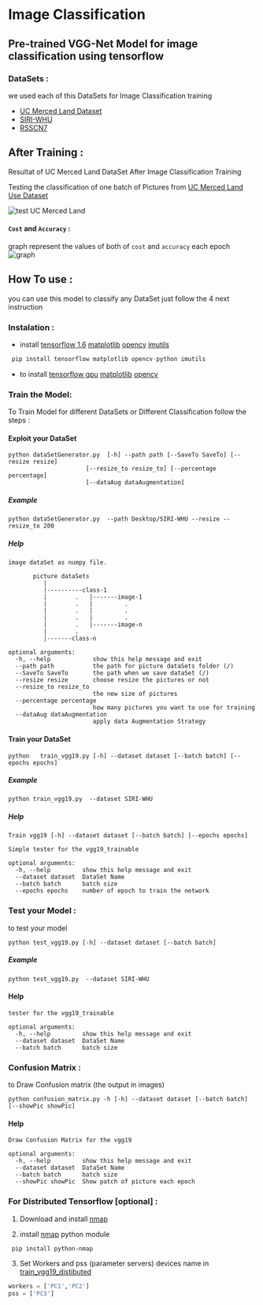 # Image Classification

## Pre-trained VGG-Net Model for image classification using  tensorflow

###  DataSets :
we used each of this DataSets for Image Classification training

 - [UC Merced Land Dataset](http://weegee.vision.ucmerced.edu/datasets/landuse.html)
 - [SIRI-WHU](http://www.lmars.whu.edu.cn/prof_web/zhongyanfei/e-code.html)
 - [RSSCN7](http://www.lmars.whu.edu.cn/xia/AID-project.html)
 
## After Training :
Resultat of UC Merced Land DataSet After Image Classification Training

Testing the classification of one batch of Pictures from [UC Merced Land Use Dataset](http://weegee.vision.ucmerced.edu/datasets/landuse.html) 

![test UC Merced Land](images/test19_UCMerced_LandUse.png ' classification of batch of pictre after Training')

#### `Cost` and `Accuracy` : 
graph represent the values of both of `cost` and `accuracy` each epoch
![graph](images/acc19_cost19_UCMerced_LandUse.png 'graph of Accuracy and cost')

## How To use :
you can use this model to classify any DataSet just follow the 4 next instruction

### Instalation :

* install [tensorflow 1.6](tensorflow.org) [matplotlib](https://matplotlib.org/) [opencv](https://pypi.org/project/opencv-python/) [imutils](https://pypi.org/project/imutils)
```python
 pip install tensorflow matplotlib opencv-python imutils
 ```
* to install [tensorflow gpu](https://github.com/SakhriHoussem/How-to-install-tensorflow-gpu) [matplotlib](https://matplotlib.org/) [opencv](https://pypi.org/project/opencv-python/) 
### Train the Model:
To Train Model for different DataSets or Different Classification follow the steps : 

#### Exploit your DataSet
```shell
python dataSetGenerator.py  [-h] --path path [--SaveTo SaveTo] [--resize resize]
                      [--resize_to resize_to] [--percentage percentage]
                      [--dataAug dataAugmentation]
```

##### Example
```shell
python dataSetGenerator.py  --path Desktop/SIRI-WHU --resize --resize_to 200
```

##### Help
```shell
image dataSet as numpy file.

       picture dataSets
          |
          |----------class-1
          |        .   |-------image-1
          |        .   |         .
          |        .   |         .
          |        .   |         .
          |        .   |-------image-n
          |        .
          |-------class-n

optional arguments:
  -h, --help            show this help message and exit
  --path path           the path for picture dataSets folder (/)
  --SaveTo SaveTo       the path when we save dataSet (/)
  --resize resize       choose resize the pictures or not
  --resize_to resize_to
                        the new size of pictures
  --percentage percentage
                        how many pictures you want to use for training
  --dataAug dataAugmentation
                        apply data Augmentation Strategy
 ```
#### Train your DataSet
```shell
python   train_vgg19.py [-h] --dataset dataset [--batch batch] [--epochs epochs]
```

##### Example
```shell
python train_vgg19.py  --dataset SIRI-WHU
```

##### Help
```shell
Train vgg19 [-h] --dataset dataset [--batch batch] [--epochs epochs]

Simple tester for the vgg19_trainable

optional arguments:
  -h, --help         show this help message and exit
  --dataset dataset  DataSet Name
  --batch batch      batch size
  --epochs epochs    number of epoch to train the network
```
### Test your Model :
to test your model 
```shell
python test_vgg19.py [-h] --dataset dataset [--batch batch]
```

##### Example
```shell
python test_vgg19.py  --dataset SIRI-WHU
```

#### Help
```shell
tester for the vgg19_trainable

optional arguments:
  -h, --help         show this help message and exit
  --dataset dataset  DataSet Name
  --batch batch      batch size
```
### Confusion Matrix : 
to Draw Confusion matrix (the output in images)
```shell
python confusion_matrix.py -h [-h] --dataset dataset [--batch batch] [--showPic showPic]
```
#### Help
```shell
Draw Confusion Matrix for the vgg19

optional arguments:
  -h, --help         show this help message and exit
  --dataset dataset  DataSet Name
  --batch batch      batch size
  --showPic showPic  Show patch of picture each epoch
```

### For Distributed Tensorflow [optional] : 

1. Download and install [nmap](https://nmap.org/)
 
2. install [nmap](https://pypi.org/project/python-nmap/) python module
```
 pip install python-nmap
```
3. Set Workers and pss (parameter servers) devices name in [train_vgg19_distibuted](train_vgg19_distibuted.py)
 ```python
workers = ['PC1','PC2']
pss = ['PC3']
 ```

